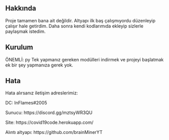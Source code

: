 ## Hakkında

Proje tamamen bana ait değildir. Altyapı ilk baş çalışmıyordu düzenleyip çalışır hale getirdim.
Daha sonra kendi kodlarımıda ekleyip sizlerle paylaşmak istedim.

## Kurulum

ÖNEMLİ: py
Tek yapmanız gereken modülleri indirmek ve projeyi başlatmak ek bir şey yapmanıza gerek yok.

## Hata

<p>Hata alırsanız iletişim adreslerimiz:</p>
<p>DC: InFlames#2005 </p>
<p>Sunucu: https://discord.gg/mztsyWR3QU </p>
<p>Site: https://covid19code.herokuapp.com/</p>
<p>Alıntı altyapı: https://github.com/brainMinerYT</p>
